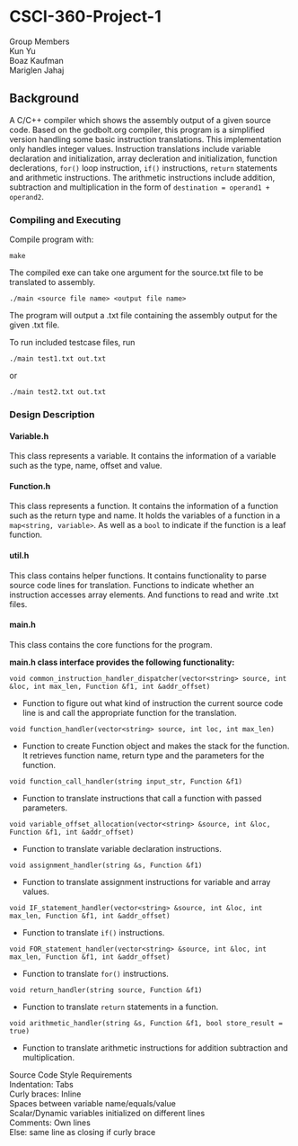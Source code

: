 # CSCI-360-Project-1

Group Members  
Kun Yu  
Boaz Kaufman  
Mariglen Jahaj  

## Background

A C/C++ compiler which shows the assembly output of a given source code. Based on the 
godbolt.org compiler, this program is a simplified version handling some basic instruction translations. This implementation only handles integer values. Instruction translations include variable declaration and initialization, array decleration and initialization, function declerations, `for()` loop instruction, `if()` instructions, `return` statements and arithmetic instructions. The arithmetic instructions include addition, subtraction and multiplication in the form of `destination = operand1 + operand2`.

### Compiling and Executing
Compile program with:
```
make
```
The compiled exe can take one argument for the source.txt file to be translated to assembly.
```
./main <source file name> <output file name>
```
The program will output a .txt file containing the assembly output for the given .txt file.

To run included testcase files, run 
```
./main test1.txt out.txt
```
or
```
./main test2.txt out.txt
```

### Design Description

#### Variable.h
This class represents a variable. It contains the information of a variable such as the type, name, offset and value.

#### Function.h
This class represents a function. It contains the information of a function such as the return type and name. It holds the variables of a function in a `map<string, variable>`. As well as a `bool` to indicate if the function is a leaf function.

#### util.h
This class contains helper functions. It contains functionality to parse source code lines for translation. Functions to indicate whether an instruction accesses array elements. And functions to read and write .txt files.

#### main.h
This class contains the core functions for the program. 

**main.h class interface provides the following functionality:**

`void common_instruction_handler_dispatcher(vector<string> source, int &loc, int max_len, Function &f1, int &addr_offset)`
* Function to figure out what kind of instruction the current source code line is and call the appropriate function for the translation.

`void function_handler(vector<string> source, int loc, int max_len)`
* Function to create Function object and makes the stack for the function. It retrieves function name, return type and the parameters for the function.

`void function_call_handler(string input_str, Function &f1)`
* Function to translate instructions that call a function with passed parameters.

`void variable_offset_allocation(vector<string> &source, int &loc, Function &f1, int &addr_offset)`
* Function to translate variable declaration instructions.

`void assignment_handler(string &s, Function &f1)`
* Function to translate assignment instructions for variable and array values.

`void IF_statement_handler(vector<string> &source, int &loc, int max_len, Function &f1, int &addr_offset)`
* Function to translate `if()` instructions.

`void FOR_statement_handler(vector<string> &source, int &loc, int max_len, Function &f1, int &addr_offset)`
* Function to translate `for()` instructions.

`void return_handler(string source, Function &f1)`
* Function to translate `return` statements in a function.

`void arithmetic_handler(string &s, Function &f1, bool store_result = true)`
* Function to translate arithmetic instructions for addition subtraction and multiplication.

Source Code Style Requirements  
Indentation: Tabs  
Curly braces: Inline  
Spaces between variable name/equals/value  
Scalar/Dynamic variables initialized on different lines  
Comments: Own lines  
Else: same line as closing if curly brace  
